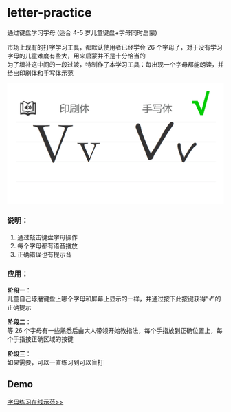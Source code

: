 # letter-practice

通过键盘学习字母 (适合 4-5 岁儿童键盘+字母同时启蒙)  

市场上现有的打字学习工具，都默认使用者已经学会 26 个字母了，对于没有学习字母的儿童难度有些大，用来启蒙并不是十分恰当的  
为了填补这中间的一段过渡，特制作了本学习工具：每出现一个字母都能朗读，并给出印刷体和手写体示范

![](screen.png)

### 说明：

1. 通过敲击键盘字母操作
2. 每个字母都有语音播放
3. 正确错误也有提示音

### 应用：

**阶段一**：  
儿童自己琢磨键盘上哪个字母和屏幕上显示的一样，并通过按下此按键获得“√”的正确提示 

**阶段二**：  
等 26 个字母有一些熟悉后由大人带领开始教指法，每个手指放到正确位置上，每个手指按正确区域的按键

**阶段三**：  
如果需要，可以一直练习到可以盲打


## Demo
[字母练习在线示范>>](http://tevinli.github.io/letter-practice/)